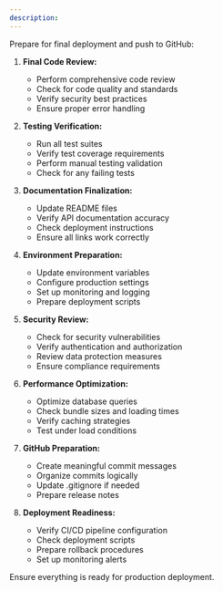 ```yaml
---
description:
---
```


Prepare for final deployment and push to GitHub:

1. **Final Code Review:**
   - Perform comprehensive code review
   - Check for code quality and standards
   - Verify security best practices
   - Ensure proper error handling

2. **Testing Verification:**
   - Run all test suites
   - Verify test coverage requirements
   - Perform manual testing validation
   - Check for any failing tests

3. **Documentation Finalization:**
   - Update README files
   - Verify API documentation accuracy
   - Check deployment instructions
   - Ensure all links work correctly

4. **Environment Preparation:**
   - Update environment variables
   - Configure production settings
   - Set up monitoring and logging
   - Prepare deployment scripts

5. **Security Review:**
   - Check for security vulnerabilities
   - Verify authentication and authorization
   - Review data protection measures
   - Ensure compliance requirements

6. **Performance Optimization:**
   - Optimize database queries
   - Check bundle sizes and loading times
   - Verify caching strategies
   - Test under load conditions

7. **GitHub Preparation:**
   - Create meaningful commit messages
   - Organize commits logically
   - Update .gitignore if needed
   - Prepare release notes

8. **Deployment Readiness:**
   - Verify CI/CD pipeline configuration
   - Check deployment scripts
   - Prepare rollback procedures
   - Set up monitoring alerts

Ensure everything is ready for production deployment.
